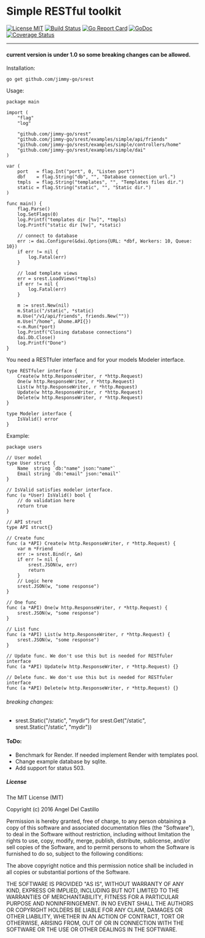 # Simple RESTful toolkit

[![License MIT](https://img.shields.io/npm/l/express.svg)](http://opensource.org/licenses/MIT)
[![Build Status](https://travis-ci.org/jimmy-go/srest.svg?branch=master)](https://travis-ci.org/jimmy-go/srest)
[![Go Report Card](https://goreportcard.com/badge/github.com/jimmy-go/srest)](https://goreportcard.com/report/github.com/jimmy-go/srest)
[![GoDoc](http://godoc.org/github.com/jimmy-go/srest?status.png)](http://godoc.org/github.com/jimmy-go/srest)
[![Coverage Status](https://coveralls.io/repos/github/jimmy-go/srest/badge.svg?branch=master&1)](https://coveralls.io/github/jimmy-go/srest?branch=master)

----

#### current version is under 1.0 so some breaking changes can be allowed.

Installation:
```
go get github.com/jimmy-go/srest
```

Usage:
```
package main

import (
	"flag"
	"log"

	"github.com/jimmy-go/srest"
	"github.com/jimmy-go/srest/examples/simple/api/friends"
	"github.com/jimmy-go/srest/examples/simple/controllers/home"
	"github.com/jimmy-go/srest/examples/simple/dai"
)

var (
	port   = flag.Int("port", 0, "Listen port")
	dbf    = flag.String("db", "", "Database connection url.")
	tmpls  = flag.String("templates", "", "Templates files dir.")
	static = flag.String("static", "", "Static dir.")
)

func main() {
	flag.Parse()
	log.SetFlags(0)
	log.Printf("templates dir [%v]", *tmpls)
	log.Printf("static dir [%v]", *static)

	// connect to database
	err := dai.Configure(&dai.Options{URL: *dbf, Workers: 10, Queue: 10})
	if err != nil {
		log.Fatal(err)
	}

	// load template views
	err = srest.LoadViews(*tmpls)
	if err != nil {
		log.Fatal(err)
	}

	m := srest.New(nil)
	m.Static("/static", *static)
	m.Use("/v1/api/friends", friends.New(""))
	m.Use("/home", &home.API{})
	<-m.Run(*port)
	log.Printf("Closing database connections")
	dai.Db.Close()
	log.Printf("Done")
}
```

You need a RESTfuler interface and for your models Modeler interface.

```
type RESTfuler interface {
	Create(w http.ResponseWriter, r *http.Request)
	One(w http.ResponseWriter, r *http.Request)
	List(w http.ResponseWriter, r *http.Request)
	Update(w http.ResponseWriter, r *http.Request)
	Delete(w http.ResponseWriter, r *http.Request)
}

type Modeler interface {
	IsValid() error
}
```

Example:
```
package users

// User model
type User struct {
	Name  string `db:"name" json:"name"`
	Email string `db:"email" json:"email"`
}

// IsValid satisfies modeler interface.
func (u *User) IsValid() bool {
    // do validation here
	return true
}

// API struct
type API struct{}

// Create func
func (a *API) Create(w http.ResponseWriter, r *http.Request) {
	var m *Friend
	err := srest.Bind(r, &m)
	if err != nil {
		srest.JSON(w, err)
		return
	}
    // Logic here
	srest.JSON(w, "some response")
}

// One func
func (a *API) One(w http.ResponseWriter, r *http.Request) {
	srest.JSON(w, "some response")
}

// List func
func (a *API) List(w http.ResponseWriter, r *http.Request) {
	srest.JSON(w, "some response")
}

// Update func. We don't use this but is needed for RESTfuler interface
func (a *API) Update(w http.ResponseWriter, r *http.Request) {}

// Delete func. We don't use this but is needed for RESTfuler interface
func (a *API) Delete(w http.ResponseWriter, r *http.Request) {}
```

###### breaking changes:

* srest.Static("/static", "mydir") for srest.Get("/static", srest.Static("/static", "mydir"))

#### ToDo:

* Benchmark for Render. If needed implement Render with templates pool.
* Change example database by sqlite.
* Add support for status 503.

##### License

The MIT License (MIT)

Copyright (c) 2016 Angel Del Castillo

Permission is hereby granted, free of charge, to any person obtaining a copy
of this software and associated documentation files (the "Software"), to deal
in the Software without restriction, including without limitation the rights
to use, copy, modify, merge, publish, distribute, sublicense, and/or sell
copies of the Software, and to permit persons to whom the Software is
furnished to do so, subject to the following conditions:

The above copyright notice and this permission notice shall be included in all
copies or substantial portions of the Software.

THE SOFTWARE IS PROVIDED "AS IS", WITHOUT WARRANTY OF ANY KIND, EXPRESS OR
IMPLIED, INCLUDING BUT NOT LIMITED TO THE WARRANTIES OF MERCHANTABILITY,
FITNESS FOR A PARTICULAR PURPOSE AND NONINFRINGEMENT. IN NO EVENT SHALL THE
AUTHORS OR COPYRIGHT HOLDERS BE LIABLE FOR ANY CLAIM, DAMAGES OR OTHER
LIABILITY, WHETHER IN AN ACTION OF CONTRACT, TORT OR OTHERWISE, ARISING FROM,
OUT OF OR IN CONNECTION WITH THE SOFTWARE OR THE USE OR OTHER DEALINGS IN THE
SOFTWARE.

